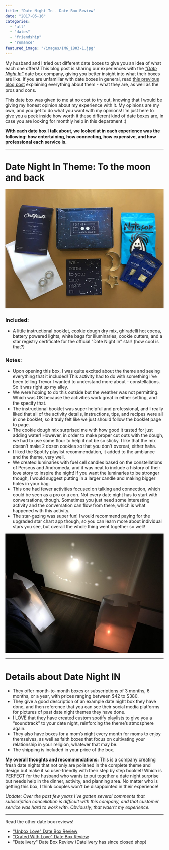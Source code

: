 ```yaml
---
title: "Date Night In - Date Box Review"
date: "2017-05-16"
categories: 
  - "all"
  - "dates"
  - "friendship"
  - "romance"
featured_image: "/images/IMG_1803-1.jpg"
---
```


My husband and I tried out different date boxes to give you an idea of what each one offers! This blog post is sharing our experiences with the [_"Date Night In"_](https://datenightinbox.com) date box company, giving you better insight into what their boxes are like. If you are unfamiliar with date boxes in general, read [this previous blog post](https://freshlymarried.com/what-you-should-know-about-date-boxes/) explaining everything about them - what they are, as well as the pros and cons.

This date box was given to me at no cost to try out, knowing that I would be giving my honest opinion about my experience with it. My opinions are my own, and you get to do what you want with my opinions! I’m just here to give you a peek inside how worth it these different kind of date boxes are, in case you are looking for monthly help in this department :)

**With each date box I talk about, we looked at in each experience was the following: how entertaining, how connecting, how expensive, and how professional each service is.**

* * *

# Date Night In Theme: To the moon and back

![date night in, date night in boxes, date night ideas, creative date night ideas, to the moon and back date night, to the moon and back date, date night in to the moon and back, date box review, date boxes, what are date boxes, are date boxes worth it, galaxy cookies, nuts.com, make your own illuminaries,](/images/IMG_1802.jpg)

### **Included:**

- A little instructional booklet, cookie dough dry mix, ghiradelli hot cocoa, battery powered lights, white bags for illuminaries, cookie cutters, and a star registry certificate for the official “Date Night In” star! (how cool is that?)

### **Notes:**

- Upon opening this box, I was quite excited about the theme and seeing everything that it included! This activity had to do with something I've been telling Trevor I wanted to understand more about - constellations. So it was right up my alley.
- We were hoping to do this outside but the weather was not permitting. Which was OK because the activities work great in either setting, and the specify that.
- The instructional booklet was super helpful and professional, and I really liked that all of the activity details, instructions, tips, and recipes were all in one booklet, so it truly felt like we just should follow the booklet page to page.
- The cookie dough mix surprised me with how good it tasted for just adding water! However, in order to make proper cut outs with the dough, we had to use some flour to help it not be so sticky. I like that the mix doesn't make 2 dozen cookies so that you don't overeat, either haha.
- I liked the Spotify playlist recommendation, it added to the ambiance and the theme, very well.
- We created luminaries with fuel cell candles based on the constellations of Perseus and Andromeda, and it was neat to include a history of their love story to inspire the night! If you want the luminaries to be stronger though, I would suggest putting in a larger candle and making bigger holes in your bag.
- This one had fewer activities focused on talking and connection, which could be seen as a pro or a con. Not every date night has to start with conversations, though. Sometimes you just need some interesting activity and the conversation can flow from there, which is what happened with this activity. 
- The star-gazing was super fun! I would recommend paying for the upgraded star chart app though, so you can learn more about individual stars you see, but overall the whole thing went together so well!

![date night in, date night in boxes, date night ideas, creative date night ideas, to the moon and back date night, to the moon and back date, date night in to the moon and back, date box review, date boxes, what are date boxes, are date boxes worth it, galaxy cookies, nuts.com, make your own illuminaries,](/images/IMG_2931.jpg)

* * *

# Details about Date Night IN

- They offer month-to-month boxes or subscriptions of 3 months, 6 months, or a year, with prices ranging between $42 to $380.
- They give a good description of an example date night box they have done, and then reference that you can see their social media platforms for pictures of past date night themes they have done.
- I LOVE that they have created custom spotify playlists to give you a “soundtrack” to your date night, reinforcing the theme’s atmosphere again.
- They also have boxes for a mom’s night every month for moms to enjoy themselves, as well as faith boxes that focus on cultivating your relationship in your religion, whatever that may be.
- The shipping is included in your price of the box.

**My overall thoughts and recommendations:** This is a company creating fresh date nights that not only are polished in the complete theme and design but make it so user-friendly with their step by step booklet! Which is PERFECT for the husband who wants to put together a date night surprise but needs help in the dinner, activity, and planning area. No matter who is getting this box, I think couples won't be disappointed in their experience!

_Update: Over the past few years I've gotten several comments that subscription cancellation is difficult with this company, and that customer service was hard to work with. Obviously, that wasn't my experience._ 

* * *

Read the other date box reviews!

- ["Unbox Love" Date Box Review](https://freshlymarried.com/unbox-love-date-box-review/)
- ["Crated With Love" Date Box Review](https://freshlymarried.com/crated-with-love-date-box-review/)
- "Datelivery" Date Box Review (Datelivery has since closed shop)
